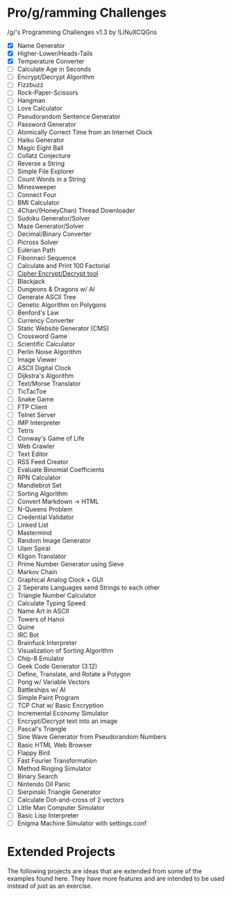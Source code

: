 # Pro/g/ramming Challenges
/g/'s Programming Challenges v1.3 by !LiNuXCQGns

- [X] Name Generator
- [X] Higher-Lower/Heads-Tails
- [X] Temperature Converter
- [ ] Calculate Age in Seconds
- [ ] Encrypt/Decrypt Algorithm
- [ ] Fizzbuzz
- [ ] Rock-Paper-Scissors
- [ ] Hangman
- [ ] Love Calculator
- [ ] Pseudorandom Sentence Generator
- [ ] Password Generator
- [ ] Atomically Correct Time from an Internet Clock
- [ ] Haiku Generator
- [ ] Magic Eight Ball
- [ ] Collatz Conjecture
- [ ] Reverse a String
- [ ] Simple File Explorer
- [ ] Count Words in a String
- [ ] Minesweeper
- [ ] Connect Four
- [ ] BMI Calculator
- [ ] 4Chan/(HoneyChan) Thread Downloader
- [ ] Sudoku Generator/Solver
- [ ] Maze Generator/Solver
- [ ] Decimal/Binary Converter
- [ ] Picross Solver
- [ ] Eulerian Path
- [ ] Fibonnaci Sequence
- [ ] Calculate and Print 100 Factorial
- [ ] [Cipher Encrypt/Decrypt tool](http://www.rumpkin.com/tools/cipher)
- [ ] Blackjack
- [ ] Dungeons & Dragons w/ AI
- [ ] Generate ASCII Tree
- [ ] Genetic Algorithm on Polygons
- [ ] Benford's Law
- [ ] Currency Converter
- [ ] Static Website Generator (CMS)
- [ ] Crossword Game
- [ ] Scientific Calculator
- [ ] Perlin Noise Algorithm
- [ ] Image Viewer
- [ ] ASCII Digital Clock
- [ ] Dijkstra's Algorithm
- [ ] Text/Morse Translator
- [ ] TicTacToe
- [ ] Snake Game
- [ ] FTP Client
- [ ] Telnet Server
- [ ] IMP Interpreter
- [ ] Tetris
- [ ] Conway's Game of Life
- [ ] Web Crawler
- [ ] Text Editor
- [ ] RSS Feed Creator
- [ ] Evaluate Binomial Coefficients
- [ ] RPN Calculator
- [ ] Mandlebrot Set
- [ ] Sorting Algorithm
- [ ] Convert Markdown -> HTML
- [ ] N-Queens Problem
- [ ] Credential Validator
- [ ] Linked List
- [ ] Mastermind
- [ ] Random Image Generator
- [ ] Ulam Spiral
- [ ] Kligon Translator
- [ ] Prime Number Generator using Sieve
- [ ] Markov Chain
- [ ] Graphical Analog Clock + GUI
- [ ] 2 Seperate Languages send Strings to each other
- [ ] Triangle Number Calculator
- [ ] Calculate Typing Speed
- [ ] Name Art in ASCII
- [ ] Towers of Hanoi
- [ ] Quine
- [ ] IRC Bot
- [ ] Brainfuck Interpreter
- [ ] Visualization of Sorting Algorithm
- [ ] Chip-8 Emulator
- [ ] Geek Code Generator (3.12)
- [ ] Define, Translate, and Rotate a Polygon
- [ ] Pong w/ Variable Vectors
- [ ] Battleships w/ AI
- [ ] Simple Paint Program
- [ ] TCP Chat w/ Basic Encryption
- [ ] Incremental Economy Simulator
- [ ] Encrypt/Decrypt text into an image
- [ ] Pascal's Triangle
- [ ] Sine Wave Generator from Pseudorandom Numbers
- [ ] Basic HTML Web Browser
- [ ] Flappy Bird
- [ ] Fast Fourier Transformation
- [ ] Method Ringing Simulator
- [ ] Binary Search
- [ ] Nintendo Oil Panic
- [ ] Sierpinski Triangle Generator
- [ ] Calculate Dot-and-cross of 2 vectors
- [ ] Little Man Computer Simulator
- [ ] Basic Lisp Interpreter
- [ ] Enigma Machine Simulator with settings.conf

# Extended Projects

The following projects are ideas that are extended from some of the examples found here. They have more features and are intended to be used instead of just as an exercise.
